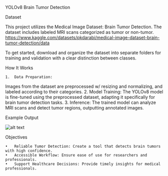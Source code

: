 YOLOv8 Brain Tumor Detection


Dataset

This project utilizes the Medical Image Dataset: Brain Tumor Detection. The dataset includes labeled MRI scans categorized as tumor or non-tumor.
https://www.kaggle.com/datasets/pkdarabi/medical-image-dataset-brain-tumor-detection/data

To get started, download and organize the dataset into separate folders for training and validation with a clear distinction between classes.

How It Works

	1.	Data Preparation:
Images from the dataset are preprocessed w/ resizing and normalizing, and labeled according to their categories.
	2.	Model Training:
The YOLOv8 model is fine-tuned using the preprocessed dataset, adapting it specifically for brain tumor detection tasks.
	3.	Inference:
The trained model can analyze MRI scans and detect tumor regions, outputting annotated images.


Example Output

![alt text](https://github.com/[KrishayR]/[brain-tumor-detection]/blob/[branch]/image.jpg?raw=true)

Objectives

	•	Reliable Tumor Detection: Create a tool that detects brain tumors with high confidence.
	•	Accessible Workflow: Ensure ease of use for researchers and professionals.
	•	Support Healthcare Decisions: Provide timely insights for medical professionals.
